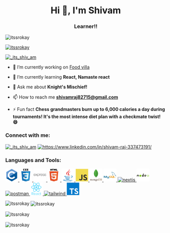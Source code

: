 <h1 align="center">Hi 👋, I'm Shivam</h1>
<h3 align="center">Learner!!</h3>

<p align="left"> <img src="https://komarev.com/ghpvc/?username=itssrokay&label=Profile%20views&color=0e75b6&style=flat" alt="itssrokay" /> </p>

<p align="left"> <a href="https://github.com/ryo-ma/github-profile-trophy"><img src="https://github-profile-trophy.vercel.app/?username=itssrokay" alt="itssrokay" /></a> </p>

<p align="left"> <a href="https://twitter.com/_its_shiv_am" target="blank"><img src="https://img.shields.io/twitter/follow/_its_shiv_am?logo=twitter&style=for-the-badge" alt="_its_shiv_am" /></a> </p>

- 🔭 I’m currently working on [Food villa](https://github.com/itssrokay/food-app)

- 🌱 I’m currently learning **React, Namaste react**

- 💬 Ask me about **Knight's Mischief!**

- 📫 How to reach me **shivamraj82715@gmail.com**

- ⚡ Fun fact **Chess grandmasters burn up to 6,000 calories a day during tournaments! It's the most intense diet plan with a checkmate twist! 😄**

<h3 align="left">Connect with me:</h3>
<p align="left">
<a href="https://twitter.com/_its_shiv_am" target="blank"><img align="center" src="https://raw.githubusercontent.com/rahuldkjain/github-profile-readme-generator/master/src/images/icons/Social/twitter.svg" alt="_its_shiv_am" height="30" width="40" /></a>
<a href="https://linkedin.com/in/https://www.linkedin.com/in/shivam-raj-337473191/" target="blank"><img align="center" src="https://raw.githubusercontent.com/rahuldkjain/github-profile-readme-generator/master/src/images/icons/Social/linked-in-alt.svg" alt="https://www.linkedin.com/in/shivam-raj-337473191/" height="30" width="40" /></a>
</p>

<h3 align="left">Languages and Tools:</h3>
<p align="left"> <a href="https://www.cprogramming.com/" target="_blank" rel="noreferrer"> <img src="https://raw.githubusercontent.com/devicons/devicon/master/icons/c/c-original.svg" alt="c" width="40" height="40"/> </a> <a href="https://www.w3schools.com/css/" target="_blank" rel="noreferrer"> <img src="https://raw.githubusercontent.com/devicons/devicon/master/icons/css3/css3-original-wordmark.svg" alt="css3" width="40" height="40"/> </a> <a href="https://expressjs.com" target="_blank" rel="noreferrer"> <img src="https://raw.githubusercontent.com/devicons/devicon/master/icons/express/express-original-wordmark.svg" alt="express" width="40" height="40"/> </a> <a href="https://www.w3.org/html/" target="_blank" rel="noreferrer"> <img src="https://raw.githubusercontent.com/devicons/devicon/master/icons/html5/html5-original-wordmark.svg" alt="html5" width="40" height="40"/> </a> <a href="https://www.java.com" target="_blank" rel="noreferrer"> <img src="https://raw.githubusercontent.com/devicons/devicon/master/icons/java/java-original.svg" alt="java" width="40" height="40"/> </a> <a href="https://developer.mozilla.org/en-US/docs/Web/JavaScript" target="_blank" rel="noreferrer"> <img src="https://raw.githubusercontent.com/devicons/devicon/master/icons/javascript/javascript-original.svg" alt="javascript" width="40" height="40"/> </a> <a href="https://www.mongodb.com/" target="_blank" rel="noreferrer"> <img src="https://raw.githubusercontent.com/devicons/devicon/master/icons/mongodb/mongodb-original-wordmark.svg" alt="mongodb" width="40" height="40"/> </a> <a href="https://www.mysql.com/" target="_blank" rel="noreferrer"> <img src="https://raw.githubusercontent.com/devicons/devicon/master/icons/mysql/mysql-original-wordmark.svg" alt="mysql" width="40" height="40"/> </a> <a href="https://nextjs.org/" target="_blank" rel="noreferrer"> <img src="https://cdn.worldvectorlogo.com/logos/nextjs-2.svg" alt="nextjs" width="40" height="40"/> </a> <a href="https://nodejs.org" target="_blank" rel="noreferrer"> <img src="https://raw.githubusercontent.com/devicons/devicon/master/icons/nodejs/nodejs-original-wordmark.svg" alt="nodejs" width="40" height="40"/> </a> <a href="https://postman.com" target="_blank" rel="noreferrer"> <img src="https://www.vectorlogo.zone/logos/getpostman/getpostman-icon.svg" alt="postman" width="40" height="40"/> </a> <a href="https://reactjs.org/" target="_blank" rel="noreferrer"> <img src="https://raw.githubusercontent.com/devicons/devicon/master/icons/react/react-original-wordmark.svg" alt="react" width="40" height="40"/> </a> <a href="https://tailwindcss.com/" target="_blank" rel="noreferrer"> <img src="https://www.vectorlogo.zone/logos/tailwindcss/tailwindcss-icon.svg" alt="tailwind" width="40" height="40"/> </a> <a href="https://www.typescriptlang.org/" target="_blank" rel="noreferrer"> <img src="https://raw.githubusercontent.com/devicons/devicon/master/icons/typescript/typescript-original.svg" alt="typescript" width="40" height="40"/> </a> </p>

<p><img align="left" src="https://github-readme-stats.vercel.app/api/top-langs?username=itssrokay&show_icons=true&locale=en&layout=compact" alt="itssrokay" /></p>

<p>&nbsp;<img align="center" src="https://github-readme-stats.vercel.app/api?username=itssrokay&show_icons=true&locale=en" alt="itssrokay" /></p>

<p><img align="center" src="https://github-readme-streak-stats.herokuapp.com/?user=itssrokay&theme=dark" alt="itssrokay" /></p>
<p><img align="center" src="https://github-readme-streak-stats.herokuapp.com/?user=itssrokay" alt="itssrokay" /></p>

